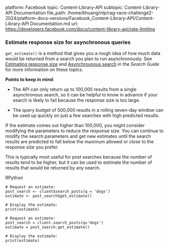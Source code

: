 platform: Facebook
topic: Content-Library-API
subtopic: Content-Library-API Documentation
file_path: /home/bhuang/nlp/rag-race-challenge2-2024/platform-docs-versions/Facebook_Content-Library-API/Content-Library-API Documentation.md
url: https://developers.facebook.com/docs/content-library-api/rate-limiting


### Estimate response size for asynchronous queries

`get_estimate()` is a method that gives you a rough idea of how much data would be returned from a search you plan to run asynchronously. See [Estimating response size](https://developers.facebook.com/docs/content-library-api/guide-search-object#estimate) and [Asynchrounous search](https://developers.facebook.com/docs/content-library-api/guide-search-object#async-search) in the _Search Guide_ for more information on these topics.

**Points to keep in mind**:

* The API can only return up to 100,000 results from a single asynchronous search, so it can be helpful to know in advance if your search is likely to fail because the response size is too large.
    
* The query budget of 500,000 results in a rolling seven-day window can be used up quickly on just a few searches with high predicted results.
    

If the estimate comes out higher than 100,000, you might consider modifying the parameters to reduce the response size. You can continue to modify the search parameters and get new estimates until the search results are predicted to fall below the maximum allowed or close to the response size you prefer.

This is typically most useful for post searches because the number of results tend to be higher, but it can be used to estimate the number of results that would be returned by any search.

RPython

    # Request an estimate:
    post_search <- client$search_posts(q = 'dogs')
    estimate <- post_search$get_estimate()        
            
    # Display the estimate:        
    print(estimate)

    # Request an estimate:  
    post_search = client.search_posts(q='dogs')        
    estimate = post_search.get_estimate()
          
    # Display the estimate:        
    print(estimate)